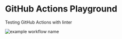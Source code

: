 GitHub Actions Playground
=========================

Testing GitHub Actions with linter

![example workflow name](https://github.com/Atharex/randomstuff/workflows/Super-Linter/badge.svg)
